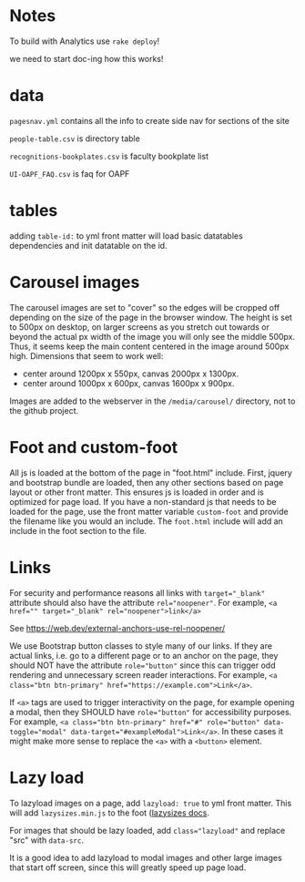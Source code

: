 # Notes

To build with Analytics use `rake deploy`!

we need to start doc-ing how this works!

# data

`pagesnav.yml` contains all the info to create side nav for sections of the site

`people-table.csv` is directory table

`recognitions-bookplates.csv` is faculty bookplate list

`UI-OAPF_FAQ.csv` is faq for OAPF

# tables

adding `table-id:` to yml front matter will load basic datatables dependencies and init datatable on the id. 

# Carousel images

The carousel images are set to "cover" so the edges will be cropped off depending on the size of the page in the browser window. 
The height is set to 500px on desktop, on larger screens as you stretch out towards or beyond the actual px width of the image you will only see the middle 500px. 
Thus, it seems keep the main content centered in the image around 500px high.
Dimensions that seem to work well:

- center around 1200px x 550px, canvas 2000px x 1300px.
- center around 1000px x 600px, canvas 1600px x 900px.

Images are added to the webserver in the `/media/carousel/` directory, not to the github project.

# Foot and custom-foot

All js is loaded at the bottom of the page in "foot.html" include.
First, jquery and bootstrap bundle are loaded, then any other sections based on page layout or other front matter.
This ensures js is loaded in order and is optimized for page load.
If you have a non-standard js that needs to be loaded for the page, use the front matter variable `custom-foot` and provide the filename like you would an include.
The `foot.html` include will add an include in the foot section to the file.

# Links

For security and performance reasons all links with `target="_blank"` attribute should also have the attribute `rel="noopener"`.
For example, `<a href="" target="_blank" rel="noopener">link</a>`

See https://web.dev/external-anchors-use-rel-noopener/

We use Bootstrap button classes to style many of our links. 
If they are actual links, i.e. go to a different page or to an anchor on the page, they should NOT have the attribute `role="button"` since this can trigger odd rendering and unnecessary screen reader interactions. 
For example, `<a class="btn btn-primary" href="https://example.com">Link</a>`.

If `<a>` tags are used to trigger interactivity on the page, for example opening a modal, then they SHOULD have `role="button"` for accessibility purposes. 
For example, `<a class="btn btn-primary" href="#" role="button" data-toggle="modal" data-target="#exampleModal">Link</a>`.
In these cases it might make more sense to replace the `<a>` with a `<button>` element.

# Lazy load

To lazyload images on a page, add `lazyload: true` to yml front matter. 
This will add `lazysizes.min.js` to the foot ([lazysizes docs](https://github.com/aFarkas/lazysizes). 

For images that should be lazy loaded, add `class="lazyload"` and replace "src" with `data-src`.

It is a good idea to add lazyload to modal images and other large images that start off screen, since this will greatly speed up page load.
